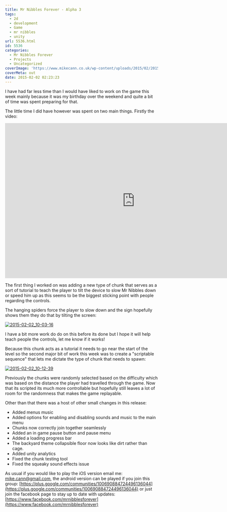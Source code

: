 ```yaml
---
title: Mr Nibbles Forever - Alpha 3
tags:
  - 2d
  - development
  - Game
  - mr nibbles
  - unity
url: 5536.html
id: 5536
categories:
  - Mr Nibbles Forever
  - Projects
  - Uncategorized
coverImage: 'https://www.mikecann.co.uk/wp-content/uploads/2015/02/2015-02-02_10-03-16.png'
coverMeta: out
date: 2015-02-02 02:23:23
---
```


I have had far less time than I would have liked to work on the game this week mainly because it was my birthday over the weekend and quite a bit of time was spent preparing for that. 
<!-- more -->
The little time I did have however was spent on two main things. Firstly the video:

<iframe width="854" height="510" src="https://www.youtube.com/embed/q-mv6LWmtBQ" frameborder="0" allowfullscreen></iframe>

The first thing I worked on was adding a new type of chunk that serves as a sort of tutorial to teach the player to tilt the device to slow Mr Nibbles down or speed him up as this seems to be the biggest sticking point with people regarding the controls.

The hanging spiders force the player to slow down and the sign hopefully shows them they do that by tilting the screen:

[![2015-02-02_10-03-16](https://www.mikecann.co.uk/wp-content/uploads/2015/02/2015-02-02_10-03-16-1024x617.png)](https://www.mikecann.co.uk/wp-content/uploads/2015/02/2015-02-02_10-03-16.png)

I have a bit more work do do on this before its done but I hope it will help teach people the controls, let me know if it works!

Because this chunk acts as a tutorial it needs to go near the start of the level so the second major bit of work this week was to create a "scriptable sequence" that lets me dictate the type of chunk that needs to spawn:

[![2015-02-02_10-12-39](https://www.mikecann.co.uk/wp-content/uploads/2015/02/2015-02-02_10-12-39.png)](https://www.mikecann.co.uk/wp-content/uploads/2015/02/2015-02-02_10-12-39.png)

Previously the chunks were randomly selected based on the difficulty which was based on the distance the player had travelled through the game. Now that its scripted its much more controllable but hopefully still leaves a lot of room for the randomness that makes the game replayable.

Other than that there was a host of other small changes in this release:

* Added menus music
* Added options for enabling and disabling sounds and music to the main menu
* Chunks now correctly join together seamlessly 
* Added an in game pause button and pause menu
* Added a loading progress bar
* The backyard theme collapsible floor now looks like dirt rather than cage.
* Added unity analytics
* Fixed the chunk testing tool
* Fixed the squeaky sound effects issue

As usual if you would like to play the iOS version email me: mike.cann@gmail.com, the android version can be played if you join this group: [https://plus.google.com/communities/100690884724496136044](https://plus.google.com/communities/100690884724496136044) or just join the facebook page to stay up to date with updates: [https://www.facebook.com/mrnibblesforever](https://www.facebook.com/mrnibblesforever)